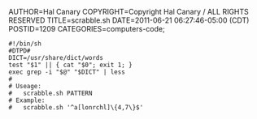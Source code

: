 AUTHOR=Hal Canary
COPYRIGHT=Copyright Hal Canary / ALL RIGHTS RESERVED
TITLE=scrabble.sh
DATE=2011-06-21 06:27:46-05:00 (CDT)
POSTID=1209
CATEGORIES=computers-code;

    #!/bin/sh
    #DTPD#
    DICT=/usr/share/dict/words
    test "$1" || { cat "$0"; exit 1; }
    exec grep -i "$@" "$DICT" | less
    #
    # Useage:
    #   scrabble.sh PATTERN
    # Example:
    #   scrabble.sh '^a[lonrchl]\{4,7\}$'
